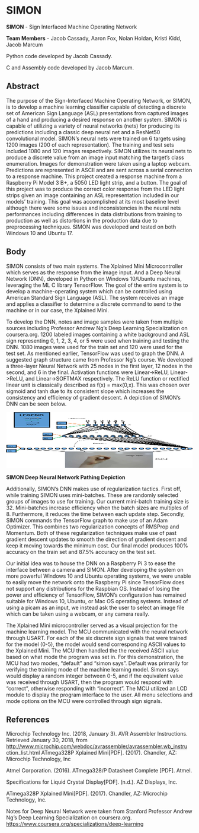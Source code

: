 # SIMON
**SIMON** - Sign Interfaced Machine Operating Network

**Team Members** - Jacob Cassady, Aaron Fox, Nolan Holdan, Kristi Kidd, Jacob Marcum

Python code developed by Jacob Cassady.

C and Assembly code developed by Jacob Marcum.

## Abstract
The purpose of the Sign-Interfaced Machine Operating Network, or SIMON, is to develop a machine learning classifier capable of detecting a discrete set of American Sign Language (ASL) presentations from captured images of a hand and producing a desired response on another system.  SIMON is capable of utilizing a variety of neural networks (nets) for producing its predictions including a classic deep neural net and a ResNet50 convolutional model.  SIMON’s neural nets were trained on 6 targets using 1200 images (200 of each representation).  The training and test sets included 1080 and 120 images respectively.  SIMON utilizes its neural nets to produce a discrete value from an image input matching the target’s class enumeration.  Images for demonstration were taken using a laptop webcam.  Predictions are represented in ASCII and are sent across a serial connection to a response machine.  This project created a response machine from a Raspberry Pi Model 3 B+, a 5050 LED light strip, and a button.   The goal of this project was to produce the correct color response from the LED light strips given an image containing an ASL representation included in our models’ training.  This goal was accomplished at its most baseline level although there were some issues and inconsistencies in the neural nets performances including differences in data distributions from training to production as well as distortions in the production data due to preprocessing techniques. SIMON was developed and tested on both Windows 10 and Ubuntu 17.

## Body
SIMON consists of two main systems.  The Xplained Mini Microcontroller which serves as the response from the image input.  And a Deep Neural Network (DNN), developed in Python on Windows 10/Ubuntu machines, leveraging the ML C library TensorFlow.  The goal of the entire system is to develop a machine-operating system which can be controlled using American Standard Sign Language (ASL).  The system receives an image and applies a classifier to determine a discrete command to send to the machine or in our case, the Xplained Mini.

To develop the DNN, notes and image samples were taken from multiple sources including Professor Andrew Ng’s Deep Learning Specialization on coursera.org.  1200 labeled images containing a white background and ASL sign representing 0, 1, 2, 3, 4, or 5 were used when training and testing the DNN.  1080 images were used for the train set and 120 were used for the test set.  As mentioned earlier, TensorFlow was used to graph the DNN.  A suggested graph structure came from Professor Ng’s course.  We developed a three-layer Neural Network with 25 nodes in the first layer, 12 nodes in the second, and 6 in the final.  Activation functions were Linear->ReLU, Linear->ReLU, and Linear->SOFTMAX respectively. The ReLU function or rectified linear unit is classically described as f(x) = max(0,x).  This was chosen over sigmoid and tanh due to its consistent slope which increases the consistency and efficiency of gradient descent.  A depiction of SIMON’s DNN can be seen below.

<img src="doc/images/DNN.png" style="width:600px;height:150px;">

**SIMON Deep Neural Network Pathing Depiction**

Additionally, SIMON’s DNN makes use of regularization tactics.  First off, while training SIMON uses mini-batches.  These are randomly selected groups of images to use for training.  Our current mini-batch training size is 32.  Mini-batches increase efficiency when the batch sizes are multiples of 8.  Furthermore, it reduces the time between each update step.  Secondly, SIMON commands the TensorFlow graph to make use of an Adam Optimizer.  This combines two regularization concepts of RMSProp and Momentum.  Both of these regularization techniques make use of past gradient descent updates to smooth the direction of gradient descent and keep it moving towards the minimum cost.  Our final model produces 100% accuracy on the train set and 87.5% accuracy on the test set.

Our initial idea was to house the DNN on a Raspberry Pi 3 to ease the interface between a camera and SIMON.  After developing the system on more powerful Windows 10 and Ubuntu operating systems, we were unable to easily move the network onto the Raspberry Pi since TensorFlow does not support any distributions for the Raspbian OS.  Instead of losing the power and efficiency of TensorFlow, SIMON’s configuration has remained suitable for Windows 10, Ubuntu, or Mac OS operating systems.  Instead of using a picam as an input, we instead ask the user to select an image file which can be taken using a webcam, or any camera really.  

The Xplained Mini microcontroller served as a visual projection for the machine learning model. The MCU communicated with the neural network through USART. For each of the six discrete sign signals that were trained for the model (0-5), the model would send corresponding ASCII values to the Xplained Mini. The MCU then handled the the received ASCII value based on what mode the program was set in. For this demonstration, the MCU had two modes, “default” and “simon says”. Default was primarily for verifying the training mode of the machine learning model. Simon says would display a random integer between 0-5, and if the equivalent value was received through USART, then the program would respond with “correct”, otherwise responding with “incorrect”. The MCU utilized an LCD module to display the program interface to the user. All menu selections and mode options on the MCU were controlled through sign signals.

## References
 Microchip Technology Inc. (2018, January 3). AVR Assembler Instructions. Retrieved January
         30, 2018, from http://www.microchip.com/webdoc/avrassembler/avrassembler.wb_instru 
         ction_list.html ATmega328P Xplained Mini[PDF]. (2017). Chandler, AZ: Microchip 
         Technology, Inc

Atmel Corporation. (2016). ATmega328/P Datasheet Complete [PDF]. Atmel.

Specifications for Liquid Crystal Display[PDF]. (n.d.). AZ Displays, Inc.

ATmega328P Xplained Mini[PDF]. (2017). Chandler, AZ: Microchip Technology, Inc.

Notes for Deep Neural Network were taken from Stanford Professor Andrew Ng’s Deep Learning Specialization on coursera.org. https://www.coursera.org/specializations/deep-learning



